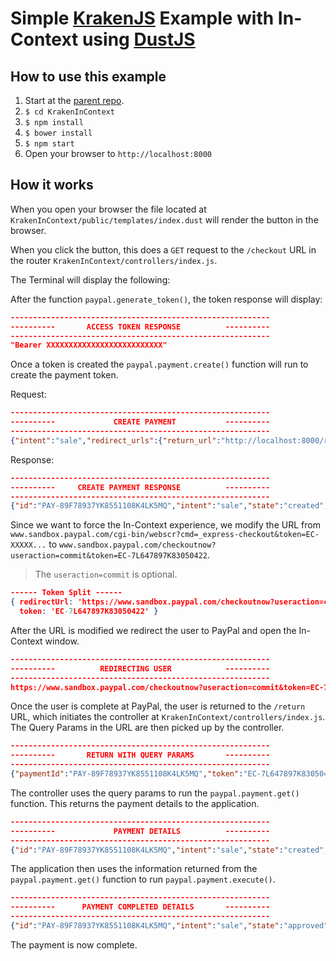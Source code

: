 # Simple [KrakenJS](http://krakenjs.com/) Example with In-Context using [DustJS](http://www.dustjs.com/)

## How to use this example

1. Start at the [parent repo](https://github.com/ppnsanders/paypal-examples).
2. `$ cd KrakenInContext`
3. `$ npm install`
4. `$ bower install`
5. `$ npm start`
6. Open your browser to `http://localhost:8000`

## How it works

When you open your browser the file located at `KrakenInContext/public/templates/index.dust` will render the button in the browser.

When you click the button, this does a `GET` request to the `/checkout` URL in the router `KrakenInContext/controllers/index.js`.

The Terminal will display the following:

After the function `paypal.generate_token()`, the token response will display:

```json
----------------------------------------------------------
----------       ACCESS TOKEN RESPONSE          ----------
----------------------------------------------------------
"Bearer XXXXXXXXXXXXXXXXXXXXXXXXXX"
```

Once a token is created the `paypal.payment.create()` function will run to create the payment token.

Request:

```json
----------------------------------------------------------
----------             CREATE PAYMENT           ----------
----------------------------------------------------------
{"intent":"sale","redirect_urls":{"return_url":"http://localhost:8000/return","cancel_url":"http://localhost:8000/cancel"},"payer":{"payment_method":"paypal"},"transactions":[{"amount":{"total":"7.47","currency":"USD"},"description":"This is the payment transaction description."}]}
```

Response:

```json
----------------------------------------------------------
----------     CREATE PAYMENT RESPONSE          ----------
----------------------------------------------------------
{"id":"PAY-89F78937YK8551108K4LK5MQ","intent":"sale","state":"created","payer":{"payment_method":"paypal"},"transactions":[{"amount":{"total":"7.47","currency":"USD"},"description":"This is the payment transaction description.","related_resources":[]}],"create_time":"2016-04-19T22:18:26Z","links":[{"href":"https://api.sandbox.paypal.com/v1/payments/payment/PAY-89F78937YK8551108K4LK5MQ","rel":"self","method":"GET"},{"href":"https://www.sandbox.paypal.com/cgi-bin/webscr?cmd=_express-checkout&token=EC-7L647897K83050422","rel":"approval_url","method":"REDIRECT"},{"href":"https://api.sandbox.paypal.com/v1/payments/payment/PAY-89F78937YK8551108K4LK5MQ/execute","rel":"execute","method":"POST"}],"httpStatusCode":201}
```

Since we want to force the In-Context experience, we modify the URL from `www.sandbox.paypal.com/cgi-bin/webscr?cmd=_express-checkout&token=EC-XXXXX...` to `www.sandbox.paypal.com/checkoutnow?useraction=commit&token=EC-7L647897K83050422`.

> The `useraction=commit` is optional.

```json
------ Token Split ------
{ redirectUrl: 'https://www.sandbox.paypal.com/checkoutnow?useraction=commit&token=EC-7L647897K83050422',
  token: 'EC-7L647897K83050422' }
```

After the URL is modified we redirect the user to PayPal and open the In-Context window.

```json
----------------------------------------------------------
----------          REDIRECTING USER            ----------
----------------------------------------------------------
https://www.sandbox.paypal.com/checkoutnow?useraction=commit&token=EC-7L647897K83050422
```

Once the user is complete at PayPal, the user is returned to the `/return` URL, which initiates the controller at `KrakenInContext/controllers/index.js`.  The Query Params in the URL are then picked up by the controller.

```json
----------------------------------------------------------
----------       RETURN WITH QUERY PARAMS       ----------
----------------------------------------------------------
{"paymentId":"PAY-89F78937YK8551108K4LK5MQ","token":"EC-7L647897K83050422","PayerID":"N9DBPUZ67JDBC"}
```

The controller uses the query params to run the `paypal.payment.get()` function.  This returns the payment details to the application.

```json
----------------------------------------------------------
----------             PAYMENT DETAILS          ----------
----------------------------------------------------------
{"id":"PAY-89F78937YK8551108K4LK5MQ","intent":"sale","state":"created","cart":"7L647897K83050422","payer":{"payment_method":"paypal","status":"VERIFIED","payer_info":{"email":"nate-buyer@sandersx.com","first_name":"Test","last_name":"Buyer","payer_id":"N9DBPUZ67JDBC","shipping_address":{"recipient_name":"Test Buyer","line1":"1 Main St","city":"San Jose","state":"CA","postal_code":"95131","country_code":"US"},"phone":"408-520-5199","country_code":"US","billing_address":{"line1":"1 Main St","line2":"","city":"San Jose","state":"CA","postal_code":"95131","country_code":"US"}}},"transactions":[{"amount":{"total":"7.47","currency":"USD"},"payee":{"email":"nodejs@rest.com"},"description":"This is the payment transaction description.","item_list":{"shipping_address":{"recipient_name":"Test Buyer","line1":"1 Main St","city":"San Jose","state":"CA","postal_code":"95131","country_code":"US"}},"related_resources":[],"notify_url":"http://sandersx.com/ipn/ipn_paypal.php"}],"redirect_urls":{"return_url":"http://localhost:8000/return?paymentId=PAY-89F78937YK8551108K4LK5MQ","cancel_url":"http://localhost:8000/cancel"},"create_time":"2016-04-19T22:18:26Z","update_time":"2016-04-19T22:25:06Z","links":[{"href":"https://api.sandbox.paypal.com/v1/payments/payment/PAY-89F78937YK8551108K4LK5MQ","rel":"self","method":"GET"},{"href":"https://api.sandbox.paypal.com/v1/payments/payment/PAY-89F78937YK8551108K4LK5MQ/execute","rel":"execute","method":"POST"},{"href":"https://www.sandbox.paypal.com/cgi-bin/webscr?cmd=_express-checkout&token=EC-7L647897K83050422","rel":"approval_url","method":"REDIRECT"}],"httpStatusCode":200}
```

The application then uses the information returned from the `paypal.payment.get()` function to run `paypal.payment.execute()`.

```json
----------------------------------------------------------
----------      PAYMENT COMPLETED DETAILS       ----------
----------------------------------------------------------
{"id":"PAY-89F78937YK8551108K4LK5MQ","intent":"sale","state":"approved","cart":"7L647897K83050422","payer":{"payment_method":"paypal","status":"VERIFIED","payer_info":{"email":"nate-buyer@sandersx.com","first_name":"Test","last_name":"Buyer","payer_id":"N9DBPUZ67JDBC","shipping_address":{"recipient_name":"Test Buyer","line1":"1 Main St","city":"San Jose","state":"CA","postal_code":"95131","country_code":"US"},"phone":"4085205199","country_code":"US","billing_address":{"line1":"1 Main St","line2":"","city":"San Jose","state":"CA","postal_code":"95131","country_code":"US"}}},"transactions":[{"amount":{"total":"7.47","currency":"USD","details":{}},"payee":{"merchant_id":"MFUX86KBB6EM2"},"description":"This is the payment transaction description.","item_list":{"shipping_address":{"recipient_name":"Test Buyer","line1":"1 Main St","city":"San Jose","state":"CA","postal_code":"95131","country_code":"US"}},"related_resources":[{"sale":{"id":"12C70021VB6446002","state":"completed","amount":{"total":"7.47","currency":"USD","details":{}},"payment_mode":"INSTANT_TRANSFER","protection_eligibility":"ELIGIBLE","protection_eligibility_type":"ITEM_NOT_RECEIVED_ELIGIBLE,UNAUTHORIZED_PAYMENT_ELIGIBLE","transaction_fee":{"value":"0.52","currency":"USD"},"parent_payment":"PAY-89F78937YK8551108K4LK5MQ","create_time":"2016-04-19T22:25:06Z","update_time":"2016-04-19T22:25:06Z","links":[{"href":"https://api.sandbox.paypal.com/v1/payments/sale/12C70021VB6446002","rel":"self","method":"GET"},{"href":"https://api.sandbox.paypal.com/v1/payments/sale/12C70021VB6446002/refund","rel":"refund","method":"POST"},{"href":"https://api.sandbox.paypal.com/v1/payments/payment/PAY-89F78937YK8551108K4LK5MQ","rel":"parent_payment","method":"GET"}]}}]}],"create_time":"2016-04-19T22:25:07Z","links":[{"href":"https://api.sandbox.paypal.com/v1/payments/payment/PAY-89F78937YK8551108K4LK5MQ","rel":"self","method":"GET"}],"httpStatusCode":200}
```

The payment is now complete.